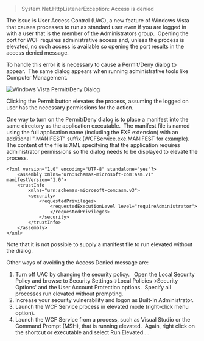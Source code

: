 > System.Net.HttpListenerException: Access is denied

The issue is User Access Control (UAC), a new feature of Windows Vista that causes processes to run as standard user even if you are logged in with a user that is the member of the Administrators group.  Opening the port for WCF requires administrative access and, unless the process is elevated, no such access is available so opening the port results in the access denied message.

To handle this error it is necessary to cause a Permit/Deny dialog to appear.  The same dialog appears when running administrative tools like Computer Management.

![Windows Vista Permit/Deny Dialog](https://intellitect.com/wp-content/uploads/binary/WindowsCommunicationFoundationWCFWithWindowsVistaAndUAC/WindowsVistaPermitDenyDialog.JPG "Windows Communication Foundation with Windows Vista and UAC")

Clicking the Permit button elevates the process, assuming the logged on user has the necessary permissions for the action.

One way to turn on the Permit/Deny dialog is to place a manifest into the same directory as the application executable.  The manifest file is named using the full application name (including the EXE extension) with an additional ".MANIFEST" suffix (WCFService.exe.MANIFEST for example).  The content of the file is XML specifying that the application requires administrator permissions so the dialog needs to be displayed to elevate the process.

```
<?xml version="1.0" encoding="UTF-8" standalone="yes"?>
    <assembly xmlns="urn:schemas-microsoft-com:asm.v1" manifestVersion="1.0">
	<trustInfo
		xmlns="urn:schemas-microsoft-com:asm.v3">
		<security>
			<requestedPrivileges>
				<requestedExecutionLevel level="requireAdministrator">
				</requestedPrivileges>
			</security>
		</trustInfo>
	</assembly> 
</xml>
```

Note that it is not possible to supply a manifest file to run elevated without the dialog.

Other ways of avoiding the Access Denied message are:

1. Turn off UAC by changing the security policy.   Open the Local Security Policy and browse to Security Settings->Local Policies->Security Options' and the User Account Protection options.  Specify all processes run elevated without prompting.
2. Increase your security vulnerability and logon as Built-In Administrator.
3. Launch the WCF Service process in elevated mode (right-click menu option).
4. Launch the WCF Service from a process, such as Visual Studio or the Command Prompt (MSH), that is running elevated.  Again, right click on the shortcut or executable and select Run Elevated....
